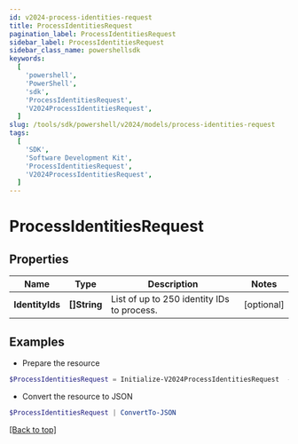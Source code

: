 ```yaml
---
id: v2024-process-identities-request
title: ProcessIdentitiesRequest
pagination_label: ProcessIdentitiesRequest
sidebar_label: ProcessIdentitiesRequest
sidebar_class_name: powershellsdk
keywords:
  [
    'powershell',
    'PowerShell',
    'sdk',
    'ProcessIdentitiesRequest',
    'V2024ProcessIdentitiesRequest',
  ]
slug: /tools/sdk/powershell/v2024/models/process-identities-request
tags:
  [
    'SDK',
    'Software Development Kit',
    'ProcessIdentitiesRequest',
    'V2024ProcessIdentitiesRequest',
  ]
---
```


# ProcessIdentitiesRequest

## Properties

| Name | Type | Description | Notes |
| --- | --- | --- | --- |
| **IdentityIds** | **[]String** | List of up to 250 identity IDs to process. | [optional] |

## Examples

- Prepare the resource

```powershell
$ProcessIdentitiesRequest = Initialize-V2024ProcessIdentitiesRequest  -IdentityIds null
```

- Convert the resource to JSON

```powershell
$ProcessIdentitiesRequest | ConvertTo-JSON
```

[[Back to top]](#)

